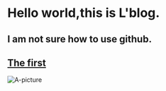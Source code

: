 # Hello world,this is L'blog.
## **I am not sure how to use github.**
 
## [The first](https://iamtheking452.github.io/post-1)

![A-picture](https://timgsa.baidu.com/timg?image&quality=80&size=b9999_10000&sec=1516098461371&di=52f7f0c1959e6d7eb542b5cc13ed04c0&imgtype=0&src=http%3A%2F%2Fpic.58pic.com%2F58pic%2F16%2F42%2F96%2F56e58PICAu9_1024.jpg)
